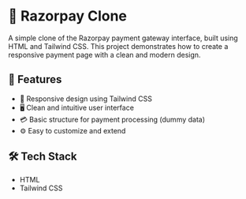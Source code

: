 # 🚀 Razorpay Clone

A simple clone of the Razorpay payment gateway interface, built using HTML and Tailwind CSS. This project demonstrates how to create a responsive payment page with a clean and modern design.

## 🌟 Features

- 🎨 Responsive design using Tailwind CSS
- 🖥️ Clean and intuitive user interface
- 💳 Basic structure for payment processing (dummy data)
- ⚙️ Easy to customize and extend

## 🛠️ Tech Stack

- HTML
- Tailwind CSS
